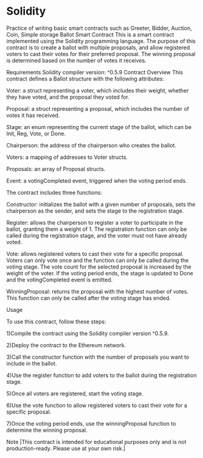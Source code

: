 # Solidity
Practice of writing basic smart contracts such as Greeter, Bidder, Auction, Coin, Simple storage
Ballot Smart Contract
This is a smart contract implemented using the Solidity programming language. The purpose of this contract is to create a ballot with multiple proposals, and allow registered voters to cast their votes for their preferred proposal. The winning proposal is determined based on the number of votes it receives.

Requirements
Solidity compiler version: ^0.5.9
Contract Overview
This contract defines a Ballot structure with the following attributes:

Voter: a struct representing a voter, which includes their weight, whether they have voted, and the proposal they voted for.

Proposal: a struct representing a proposal, which includes the number of votes it has received.

Stage: an enum representing the current stage of the ballot, which can be Init, Reg, Vote, or Done.

Chairperson: the address of the chairperson who creates the ballot.

Voters: a mapping of addresses to Voter structs.

Proposals: an array of Proposal structs.

Event: a votingCompleted event, triggered when the voting period ends.

The contract includes three functions:

Constructor: initializes the ballot with a given number of proposals, sets the chairperson as the sender, and sets the stage to the registration stage.

Register: allows the chairperson to register a voter to participate in the ballot, granting them a weight of 1. The registration function can only be called during the registration stage, and the voter must not have already voted.

Vote: allows registered voters to cast their vote for a specific proposal. Voters can only vote once and the function can only be called during the voting stage. The vote count for the selected proposal is increased by the weight of the voter. If the voting period ends, the stage is updated to Done and the votingCompleted event is emitted.

WinningProposal: returns the proposal with the highest number of votes. This function can only be called after the voting stage has ended.

Usage



To use this contract, follow these steps:

1)Compile the contract using the Solidity compiler version ^0.5.9.

2)Deploy the contract to the Ethereum network.

3)Call the constructor function with the number of proposals you want to include in the ballot.

4)Use the register function to add voters to the ballot during the registration stage.

5)Once all voters are registered, start the voting stage.

6)Use the vote function to allow registered voters to cast their vote for a specific proposal.

7)Once the voting period ends, use the winningProposal function to determine the winning proposal.


Note
|This contract is intended for educational purposes only and is not production-ready. Please use at your own risk.|
